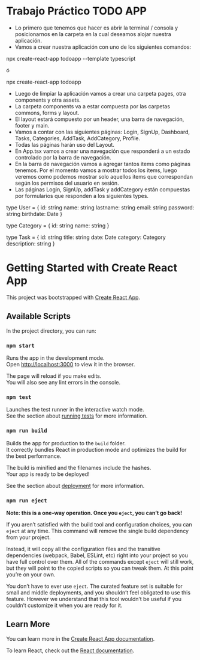 # Trabajo Práctico TODO APP

- Lo primero que tenemos que hacer es abrir la terminal / consola y posicionarnos en la carpeta en la cual deseamos alojar nuestra aplicación.
- Vamos a crear nuestra aplicación con uno de los siguientes comandos:

npx create-react-app todoapp --template typescript

ó

npx create-react-app todoapp

- Luego de limpiar la aplicación vamos a crear una carpeta pages, otra components y otra assets.
- La carpeta components va a estar compuesta por las carpetas commons, forms y layout.
- El layout estará compuesto por un header, una barra de navegación, footer y main.
- Vamos a contar con las siguientes páginas: Login, SignUp, Dashboard, Tasks, Categories, AddTask, AddCategory, Profile.
- Todas las páginas harán uso del Layout.
- En App.tsx vamos a crear una navegación que responderá a un estado controlado por la barra de navegación.
- En la barra de navegación vamos a agregar tantos items como páginas tenemos. Por el momento vamos a mostrar todos los items, luego veremos como podemos mostrar solo aquellos items que correspondan según los permisos del usuario en sesión.
- Las páginas Login, SignUp, addTask y addCategory están compuestas por formularios que responden a los siguientes types.

type User = {
    id: string
    name: string
    lastname: string
    email: string
    password: string
    birthdate: Date
}

type Category = {
    id: string
    name: string
}

type Task = {
    id: string
    title: string
    date: Date
    category: Category
    description: string
}

# Getting Started with Create React App

This project was bootstrapped with [Create React App](https://github.com/facebook/create-react-app).

## Available Scripts

In the project directory, you can run:

### `npm start`

Runs the app in the development mode.\
Open [http://localhost:3000](http://localhost:3000) to view it in the browser.

The page will reload if you make edits.\
You will also see any lint errors in the console.

### `npm test`

Launches the test runner in the interactive watch mode.\
See the section about [running tests](https://facebook.github.io/create-react-app/docs/running-tests) for more information.

### `npm run build`

Builds the app for production to the `build` folder.\
It correctly bundles React in production mode and optimizes the build for the best performance.

The build is minified and the filenames include the hashes.\
Your app is ready to be deployed!

See the section about [deployment](https://facebook.github.io/create-react-app/docs/deployment) for more information.

### `npm run eject`

**Note: this is a one-way operation. Once you `eject`, you can’t go back!**

If you aren’t satisfied with the build tool and configuration choices, you can `eject` at any time. This command will remove the single build dependency from your project.

Instead, it will copy all the configuration files and the transitive dependencies (webpack, Babel, ESLint, etc) right into your project so you have full control over them. All of the commands except `eject` will still work, but they will point to the copied scripts so you can tweak them. At this point you’re on your own.

You don’t have to ever use `eject`. The curated feature set is suitable for small and middle deployments, and you shouldn’t feel obligated to use this feature. However we understand that this tool wouldn’t be useful if you couldn’t customize it when you are ready for it.

## Learn More

You can learn more in the [Create React App documentation](https://facebook.github.io/create-react-app/docs/getting-started).

To learn React, check out the [React documentation](https://reactjs.org/).
